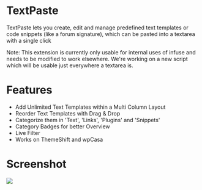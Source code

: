 TextPaste
=========

TextPaste lets you create, edit and manage predefined text templates or code snippets (like a forum signature), which can be pasted into a textarea with a single click

Note: This extension is currently only usable for internal uses of infuse and needs to be modified to work elsewhere. We're working on a new script which will be usable just everywhere a textarea is.

Features
=========

- Add Unlimited Text Templates within a Multi Column Layout
- Reorder Text Templates with Drag & Drop
- Categorize them in 'Text', 'Links', 'Plugins' and 'Snippets'
- Category Badges for better Overview
- Live Filter
- Works on ThemeShift and wpCasa

Screenshot
=========

<img src="http://d.pr/i/stKx+">
